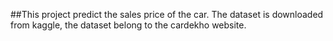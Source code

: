 ##This project predict the sales price of the car.
The dataset is downloaded from kaggle, the dataset belong to the cardekho website.
